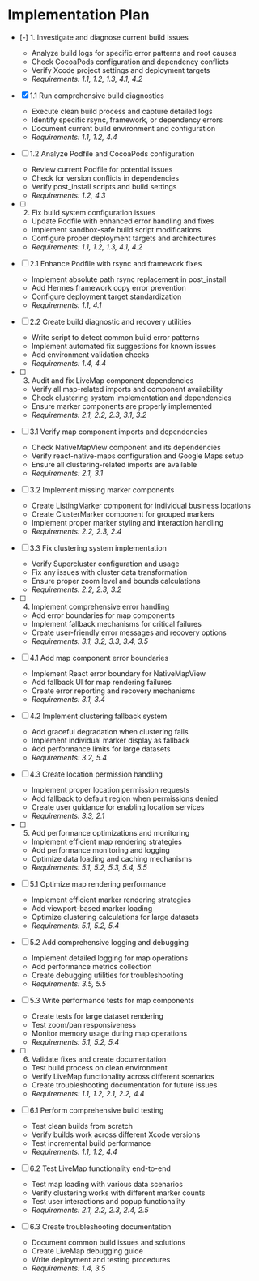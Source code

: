 # Implementation Plan

- [-] 1. Investigate and diagnose current build issues

  - Analyze build logs for specific error patterns and root causes
  - Check CocoaPods configuration and dependency conflicts
  - Verify Xcode project settings and deployment targets
  - _Requirements: 1.1, 1.2, 1.3, 4.1, 4.2_

- [x] 1.1 Run comprehensive build diagnostics

  - Execute clean build process and capture detailed logs
  - Identify specific rsync, framework, or dependency errors
  - Document current build environment and configuration
  - _Requirements: 1.1, 1.2, 4.4_

- [ ] 1.2 Analyze Podfile and CocoaPods configuration

  - Review current Podfile for potential issues
  - Check for version conflicts in dependencies
  - Verify post_install scripts and build settings
  - _Requirements: 1.2, 4.3_

- [ ] 2. Fix build system configuration issues

  - Update Podfile with enhanced error handling and fixes
  - Implement sandbox-safe build script modifications
  - Configure proper deployment targets and architectures
  - _Requirements: 1.1, 1.2, 1.3, 4.1, 4.2_

- [ ] 2.1 Enhance Podfile with rsync and framework fixes

  - Implement absolute path rsync replacement in post_install
  - Add Hermes framework copy error prevention
  - Configure deployment target standardization
  - _Requirements: 1.1, 4.1_

- [ ] 2.2 Create build diagnostic and recovery utilities

  - Write script to detect common build error patterns
  - Implement automated fix suggestions for known issues
  - Add environment validation checks
  - _Requirements: 1.4, 4.4_

- [ ] 3. Audit and fix LiveMap component dependencies

  - Verify all map-related imports and component availability
  - Check clustering system implementation and dependencies
  - Ensure marker components are properly implemented
  - _Requirements: 2.1, 2.2, 2.3, 3.1, 3.2_

- [ ] 3.1 Verify map component imports and dependencies

  - Check NativeMapView component and its dependencies
  - Verify react-native-maps configuration and Google Maps setup
  - Ensure all clustering-related imports are available
  - _Requirements: 2.1, 3.1_

- [ ] 3.2 Implement missing marker components

  - Create ListingMarker component for individual business locations
  - Create ClusterMarker component for grouped markers
  - Implement proper marker styling and interaction handling
  - _Requirements: 2.2, 2.3, 2.4_

- [ ] 3.3 Fix clustering system implementation

  - Verify Supercluster configuration and usage
  - Fix any issues with cluster data transformation
  - Ensure proper zoom level and bounds calculations
  - _Requirements: 2.2, 2.3, 3.2_

- [ ] 4. Implement comprehensive error handling

  - Add error boundaries for map components
  - Implement fallback mechanisms for critical failures
  - Create user-friendly error messages and recovery options
  - _Requirements: 3.1, 3.2, 3.3, 3.4, 3.5_

- [ ] 4.1 Add map component error boundaries

  - Implement React error boundary for NativeMapView
  - Add fallback UI for map rendering failures
  - Create error reporting and recovery mechanisms
  - _Requirements: 3.1, 3.4_

- [ ] 4.2 Implement clustering fallback system

  - Add graceful degradation when clustering fails
  - Implement individual marker display as fallback
  - Add performance limits for large datasets
  - _Requirements: 3.2, 5.4_

- [ ] 4.3 Create location permission handling

  - Implement proper location permission requests
  - Add fallback to default region when permissions denied
  - Create user guidance for enabling location services
  - _Requirements: 3.3, 2.1_

- [ ] 5. Add performance optimizations and monitoring

  - Implement efficient map rendering strategies
  - Add performance monitoring and logging
  - Optimize data loading and caching mechanisms
  - _Requirements: 5.1, 5.2, 5.3, 5.4, 5.5_

- [ ] 5.1 Optimize map rendering performance

  - Implement efficient marker rendering strategies
  - Add viewport-based marker loading
  - Optimize clustering calculations for large datasets
  - _Requirements: 5.1, 5.2, 5.4_

- [ ] 5.2 Add comprehensive logging and debugging

  - Implement detailed logging for map operations
  - Add performance metrics collection
  - Create debugging utilities for troubleshooting
  - _Requirements: 3.5, 5.5_

- [ ] 5.3 Write performance tests for map components

  - Create tests for large dataset rendering
  - Test zoom/pan responsiveness
  - Monitor memory usage during map operations
  - _Requirements: 5.1, 5.2, 5.4_

- [ ] 6. Validate fixes and create documentation

  - Test build process on clean environment
  - Verify LiveMap functionality across different scenarios
  - Create troubleshooting documentation for future issues
  - _Requirements: 1.1, 1.2, 2.1, 2.2, 4.4_

- [ ] 6.1 Perform comprehensive build testing

  - Test clean builds from scratch
  - Verify builds work across different Xcode versions
  - Test incremental build performance
  - _Requirements: 1.1, 1.2, 4.4_

- [ ] 6.2 Test LiveMap functionality end-to-end

  - Test map loading with various data scenarios
  - Verify clustering works with different marker counts
  - Test user interactions and popup functionality
  - _Requirements: 2.1, 2.2, 2.3, 2.4, 2.5_

- [ ] 6.3 Create troubleshooting documentation
  - Document common build issues and solutions
  - Create LiveMap debugging guide
  - Write deployment and testing procedures
  - _Requirements: 1.4, 3.5_
